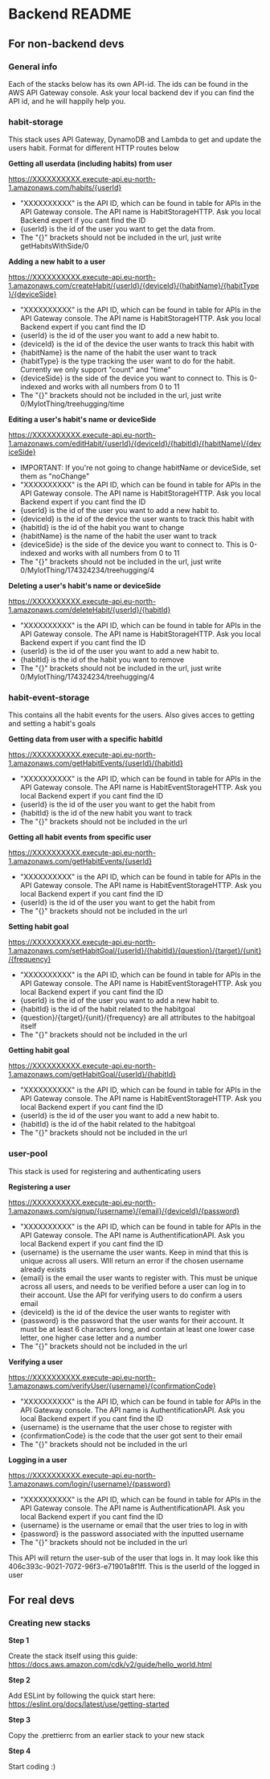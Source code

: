 # Backend README

## For non-backend devs

### General info

Each of the stacks below has its own API-id. The ids can be found in the AWS API Gateway console. Ask your local backend dev if you can find the API id, and he will happily help you.

### habit-storage

This stack uses API Gateway, DynamoDB and Lambda to get and update the users habit. Format for different HTTP routes below

**Getting all userdata (including habits) from user**

https://XXXXXXXXXX.execute-api.eu-north-1.amazonaws.com/habits/{userId}

- "XXXXXXXXXX" is the API ID, which can be found in table for APIs in the API Gateway console. The API name is HabitStorageHTTP. Ask you local Backend expert if you cant find the ID
- {userId} is the id of the user you want to get the data from.
- The "{}" brackets should not be included in the url, just write getHabitsWithSide/0

**Adding a new habit to a user**

https://XXXXXXXXXX.execute-api.eu-north-1.amazonaws.com/createHabit/{userId}/{deviceId}/{habitName}/{habitType}/{deviceSide}

- "XXXXXXXXXX" is the API ID, which can be found in table for APIs in the API Gateway console. The API name is HabitStorageHTTP. Ask you local Backend expert if you cant find the ID
- {userId} is the id of the user you want to add a new habit to.
- {deviceId} is the id of the device the user wants to track this habit with
- {habitName} is the name of the habit the user want to track
- {habitType} is the type tracking the user want to do for the habit. Currently we only support "count" and "time"
- {deviceSide} is the side of the device you want to connect to. This is 0-indexed and works with all numbers from 0 to 11
- The "{}" brackets should not be included in the url, just write 0/MyIotThing/treehugging/time

**Editing a user's habit's name or deviceSide**

https://XXXXXXXXXX.execute-api.eu-north-1.amazonaws.com/editHabit/{userId}/{deviceId}/{habitId}/{habitName}/{deviceSide}

- IMPORTANT: If you're not going to change habitName or deviceSide, set them as "noChange"
- "XXXXXXXXXX" is the API ID, which can be found in table for APIs in the API Gateway console. The API name is HabitStorageHTTP. Ask you local Backend expert if you cant find the ID
- {userId} is the id of the user you want to add a new habit to.
- {deviceId} is the id of the device the user wants to track this habit with
- {habitId} is the id of the habit you want to change
- {habitName} is the name of the habit the user want to track
- {deviceSide} is the side of the device you want to connect to. This is 0-indexed and works with all numbers from 0 to 11
- The "{}" brackets should not be included in the url, just write 0/MyIotThing/174324234/treehugging/4

**Deleting a user's habit's name or deviceSide**

https://XXXXXXXXXX.execute-api.eu-north-1.amazonaws.com/deleteHabit/{userId}/{habitId}

- "XXXXXXXXXX" is the API ID, which can be found in table for APIs in the API Gateway console. The API name is HabitStorageHTTP. Ask you local Backend expert if you cant find the ID
- {userId} is the id of the user you want to add a new habit to.
- {habitId} is the id of the habit you want to remove
- The "{}" brackets should not be included in the url, just write 0/MyIotThing/174324234/treehugging/4

### habit-event-storage

This contains all the habit events for the users. Also gives acces to getting and setting a habit's goals

**Getting data from user with a specific habitId**

https://XXXXXXXXXX.execute-api.eu-north-1.amazonaws.com/getHabitEvents/{userId}/{habitId}

- "XXXXXXXXXX" is the API ID, which can be found in table for APIs in the API Gateway console. The API name is HabitEventStorageHTTP. Ask you local Backend expert if you cant find the ID
- {userId} is the id of the user you want to get the habit from
- {habitId} is the id of the new habit you want to track
- The "{}" brackets should not be included in the url

**Getting all habit events from specific user**

https://XXXXXXXXXX.execute-api.eu-north-1.amazonaws.com/getHabitEvents/{userId}

- "XXXXXXXXXX" is the API ID, which can be found in table for APIs in the API Gateway console. The API name is HabitEventStorageHTTP. Ask you local Backend expert if you cant find the ID
- {userId} is the id of the user you want to get the habit from
- The "{}" brackets should not be included in the url

**Setting habit goal**

https://XXXXXXXXXX.execute-api.eu-north-1.amazonaws.com/setHabitGoal/{userId}/{habitId}/{question}/{target}/{unit}/{frequency}

- "XXXXXXXXXX" is the API ID, which can be found in table for APIs in the API Gateway console. The API name is HabitEventStorageHTTP. Ask you local Backend expert if you cant find the ID
- {userId} is the id of the user you want to add a new habit to.
- {habitId} is the id of the habit related to the habitgoal
- {question}/{target}/{unit}/{frequency} are all attributes to the habitgoal itself
- The "{}" brackets should not be included in the url

**Getting habit goal**

https://XXXXXXXXXX.execute-api.eu-north-1.amazonaws.com/getHabitGoal/{userId}/{habitId}

- "XXXXXXXXXX" is the API ID, which can be found in table for APIs in the API Gateway console. The API name is HabitEventStorageHTTP. Ask you local Backend expert if you cant find the ID
- {userId} is the id of the user you want to add a new habit to.
- {habitId} is the id of the habit related to the habitgoal
- The "{}" brackets should not be included in the url

### user-pool

This stack is used for registering and authenticating users

**Registering a user**

https://XXXXXXXXXX.execute-api.eu-north-1.amazonaws.com/signup/{username}/{email}/{deviceId}/{password}

- "XXXXXXXXXX" is the API ID, which can be found in table for APIs in the API Gateway console. The API name is AuthentificationAPI. Ask you local Backend expert if you cant find the ID
- {username} is the username the user wants. Keep in mind that this is unique across all users. WIll return an error if the chosen username already exists
- {email} is the email the user wants to register with. This must be unique across all users, and needs to be verified before a user can log in to their account. Use the API for verifying users to do confirm a users email
- {deviceId} is the id of the device the user wants to register with
- {password} is the password that the user wants for their account. It must be at least 6 characters long, and contain at least one lower case letter, one higher case letter and a number
- The "{}" brackets should not be included in the url

**Verifying a user**

https://XXXXXXXXXX.execute-api.eu-north-1.amazonaws.com/verifyUser/{username}/{confirmationCode}

- "XXXXXXXXXX" is the API ID, which can be found in table for APIs in the API Gateway console. The API name is AuthentificationAPI. Ask you local Backend expert if you cant find the ID
- {username} is the username that the user chose to register with
- {confirmationCode} is the code that the user got sent to their email
- The "{}" brackets should not be included in the url

**Logging in a user**

https://XXXXXXXXXX.execute-api.eu-north-1.amazonaws.com/login/{username}/{password}

- "XXXXXXXXXX" is the API ID, which can be found in table for APIs in the API Gateway console. The API name is AuthentificationAPI. Ask you local Backend expert if you cant find the ID
- {username} is the username or email that the user tries to log in with
- {password} is the password associated with the inputted username
- The "{}" brackets should not be included in the url

This API will return the user-sub of the user that logs in. It may look like this 406c393c-9021-7072-96f3-e71901a8f1ff. This is the userId of the logged in user

## For real devs

### Creating new stacks

**Step 1**

Create the stack itself using this guide: https://docs.aws.amazon.com/cdk/v2/guide/hello_world.html

**Step 2**

Add ESLint by following the quick start here: https://eslint.org/docs/latest/use/getting-started

**Step 3**

Copy the .prettierrc from an earlier stack to your new stack

**Step 4**

Start coding :)
